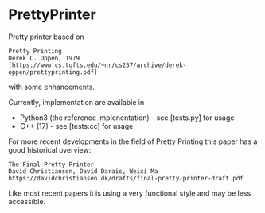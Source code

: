 # PrettyPrinter
Pretty printer based on
```
Pretty Printing
Derek C. Oppen, 1979
[https://www.cs.tufts.edu/~nr/cs257/archive/derek-oppen/prettyprinting.pdf]
```

with some enhancements.

Currently, implementation are available in
* Python3 (the reference implenentation) - see [tests.py] for usage
* C++ (17) - see [tests.cc] for usage

For more recent developments in the field
of Pretty Printing this paper has a good historical overview:

```
The Final Pretty Printer
David Christiansen, David Darais, Weixi Ma
https://davidchristiansen.dk/drafts/final-pretty-printer-draft.pdf
```

Like most recent papers it is using a very functional style and may
be less accessible.
